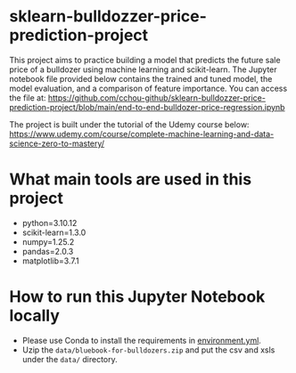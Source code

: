 # sklearn-bulldozzer-price-prediction-project

This project aims to practice building a model that predicts the future sale price of a bulldozer using machine learning and scikit-learn. The Jupyter notebook file provided below contains the trained and tuned model, the model evaluation, and a comparison of feature importance. You can access the file at: https://github.com/cchou-github/sklearn-bulldozzer-price-prediction-project/blob/main/end-to-end-bulldozer-price-regression.ipynb

The project is built under the tutorial of the Udemy course below:
https://www.udemy.com/course/complete-machine-learning-and-data-science-zero-to-mastery/

# What main tools are used in this project
- python=3.10.12
- scikit-learn=1.3.0
- numpy=1.25.2
- pandas=2.0.3
- matplotlib=3.7.1

# How to run this Jupyter Notebook locally
- Please use Conda to install the requirements in [environment.yml](https://github.com/cchou-github/sklearn-bulldozzer-price-prediction-project/blob/main/environment.yml).
- Uzip the `data/bluebook-for-bulldozers.zip` and put the csv and xsls under the `data/` directory.
